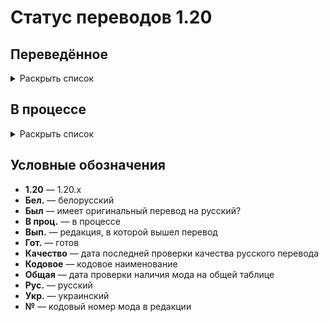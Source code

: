 # Статус переводов 1.20

## Переведённое

<details>
<summary>Раскрыть список</summary>

| Вып. | № | Название                        | Кодовое                      | Версия          | Перевод                  | Был | Качество | Общая    |
|------|---|---------------------------------|------------------------------|-----------------|--------------------------|-----|----------|----------|
| 1.0  | 1 | All the Fan Made Discs          | all_the_fan_made_discs       | 0.5.6           | Рус. гот.                | -   | -        | -        |
| 1.0  | 2 | Cloth Config API                | cloth-config2                | 13.0.121        | Рус. гот.                | -   | -        | -        |
| 1.0  | 3 | e4mc                            | e4mc_minecraft               | 4.0.1           | Рус. и укр. гот.         | -   | -        | -        |
| 1.0  | 4 | Endless Music                   | endless_music                | 1.1             | Рус. гот.                | -   | -        | -        |
| 1.0  | 5 | Entity Culling                  | entityculling                | 1.4.3.1         | Рус. гот.                | -   | -        | -        |
| 1.0  | 6 | Mica                            | mica                         | 1.0.1           | Рус. гот.                | -   | -        | -        |
| 1.0  | 7 | More Music Discs                | morediscs                    | 33              | Рус. гот.                | -   | -        | -        |
| 1.0  | 8 | Thigh highs etc.                | thigh_highs_etc              | 1.0.4           | Рус. гот.                | -   | -        | -        |
| 1.0  | 1 | Tool Stats                      | toolstats                    | 16.0.7          | Рус. гот.                | -   | -        | -        |
| 1.1  | 2 | Bad Wither No Cookie - Reloaded | bwncr                        | 3.17            | Рус. гот.                | -   | -        | -        |
| 1.1  | 3 | Clear Despawn                   | cleardespawn                 | 1.1.15          | Рус. гот.                | -   | -        | -        |
| 1.1  | 4 | Cosmetic Armor                  | cosmetic-armor               | 1.4             | Рус. гот.                | -   | -        | -        |
| 1.1  | 5 | Enhanced Attack Indicator       | enhanced_attack_indicator    | 1.0.4           | Рус. гот.                | -   | -        | -        |
| 1.1  | 6 | Idwtialsimmoedm                 | idwtialsimmoedm              | 0.3             | Рус. гот.                | -   | -        | -        |
| 1.1  | 7 | Make Bubbles Pop                | make_bubbles_pop             | 0.2             | Рус. гот.                | -   | -        | -        |
| 1.1  | 8 | Title Fixer                     | titlefixer                   | 1.0             | Рус. гот.                | -   | -        | -        |
| 1.2  | 1 | Additional Additions            | additionaladditions          | 6.1             | Рус. гот.                | -   | -        | -        |
| 1.2  | 2 | Cave Dweller                    | cave_dweller                 | 1.4.0           | Рус. гот.                | -   | -        | -        |
| 1.2  | 3 | Cave Dweller Evolved            | cave_dweller                 | 1.4.0           | Рус. гот.                | -   | -        | -        |
| 1.2  | 4 | Chat Heads                      | chatheads                    | 0.10.32         | Рус. гот.                | -   | -        | -        |
| 1.2  | 5 | Full Brightness Toggle          | fullbrightnesstoggle         | 4.0             | Рус. гот.                | -   | -        | -        |
| 1.2  | 6 | LibJF                           | libjf-config-core            | 3.14.3          | Рус. гот.                | -   | -        | -        |
| 1.2  | 6 | LibJF                           | libjf-config-network-v0      | 3.14.3          | Рус. гот.                | -   | -        | -        |
| 1.2  | 6 | LibJF                           | libjf-config-ui-tiny         | 3.14.3          | Рус. гот.                | -   | -        | -        |
| 1.2  | 6 | LibJF                           | libjf-config-ui-tiny-testmod | 3.14.3          | Рус. гот.                | -   | -        | -        |
| 1.2  | 6 | LibJF                           | libjf-translate-v0           | 3.14.3          | Рус. гот.                | -   | -        | -        |
| 1.2  | 7 | Look                            | look                         | 1.0.1           | Рус. гот.                | -   | -        | -        |
| 1.2  | 8 | Lycanthropy                     | lycanthropy                  | 1.1.0           | Рус. гот.                | -   | -        | -        |
| 1.2  | 1 | Respackopts                     | respackopts                  | 4.7.2           | Рус. гот.                | -   | -        | -        |
| 1.2  | 2 | SimplyStatus                    | simplystatus                 | 2.1.0           | Рус. гот.                | -   | -        | -        |
| 1.2  | 3 | The Fellow Furries Mod          | fellow_furries_mod           | 1.0             | Рус. гот.                | -   | -        | -        |
| 1.3  | 4 | Animatica                       | animatica                    | 0.6             | Рус. гот.                | -   | -        | -        |
| 1.3  | 5 | Dynamic FPS                     | dynamic_fps                  | 3.4.4           | Рус. гот.                | -   | -        | -        |
| 1.3  | 6 | Fabric                          | fabric                       | 0.15.10, 0.97.8 | Рус. гот.                | -   | -        | -        |
| 1.3  | 6 | Fabric                          | fabric-gamerule-test         | 0.15.10, 0.97.8 | Рус. гот.                | -   | -        | -        |
| 1.3  | 6 | Fabric                          | fabric-particles-v1-testmod  | 0.15.10, 0.97.8 | Рус. гот.                | -   | -        | -        |
| 1.3  | 6 | Fabric                          | fabric-registry-sync-v0      | 0.15.10, 0.97.8 | Рус. гот.                | -   | -        | -        |
| 1.3  | 6 | Fabric                          | fabric-resource-loader-v0    | 0.15.10, 0.97.8 | Рус. гот.                | -   | -        | -        |
| 1.3  | 7 | FabricSkyBoxes                  | fabricskyboxes               | 0.7.3           | Рус. и тат. гот.         | -   | -        | -        |
| 1.3  | 8 | FabricSkyBoxes Interop          | fsb-interop                  | 1.3.6 build 52  | Рус. гот.                | -   | -        | -        |
| 1.3  | 1 | Loqui                           | loqui                        | 0.2.0           | Рус. гот.                | -   | -        | -        |
| 1.3  | 2 | Mod Menu                        | modmenu                      | 9.2.0 beta 2    | Рус. гот.. тат. в проц.. | Да  | -        | -        |
| 1.4  | 3 | AppleSkin                       | appleskin                    | 3.0             | Рус. и бел. гот.         | Да  | 8.5.2024 | 8.5.2024 |
| 1.4  | 4 | Dark Mode Everywhere            | darkmodeeverywhere           | 1.2.2           | Рус. и бел. гот.         | Нет | 8.5.2024 | 8.5.2024 |
</details>

## В процессе

<details>
<summary>Раскрыть список</summary>

| Выпуск | № | Название                     | Кодовое             | Версия       | Перевод             | Был | Качество | Общая |
|--------|---|------------------------------|---------------------|--------------|---------------------|-----|----------|-------|
| 1.4    | 4 | Adorn                        | adorn               | 5.3          | Рус. в проц.        | -   | -        | -     |
| 1.4    | 4 | Applied Energistics 2        | appliedenergistics2 | 18.1.1 alpha | Рус. и тат. в проц. | -   | -        | -     |
| 1.4    | 4 | Botania                      | botania             | 443          | Рус. в проц.        | -   | -        | -     |
| 1.4    | 4 | Canvas Renderer              | canvas              | 20.2.2641    | Рус. в проц.        | -   | -        | -     |
| 1.4    | 4 | Cobblemon                    | cobblemon           | 1.4          | Рус. в проц.        | -   | -        | -     |
| 1.4    | 4 | Delightful Creators          | delightfulcreators  | 1.1.8        | Рус. в проц.        | -   | -        | -     |
| 1.4    | 4 | Embeddium++                  | embeddiumplus       | 1.2.7        | Рус. в проц.        | -   | -        | -     |
| 1.4    | 4 | EMI                          |                     |              | Рус. в проц.        | -   | -        | -     |
| 1.4    | 4 | Enigmatic Legacy             | enigmaticlegacy     | 2.29.0       | Рус. в проц.        | -   | -        | -     |
| 1.4    | 4 | Forge                        | forge               |              | Рус. в проц.        | -   | -        | -     |
| 1.4    | 4 | FTB Quests                   | ftbquests           | 2001.4.2     | Рус. в проц.        | Да  | -        | -     |
| 1.4    | 4 | Iris Shaders                 | iris                | 1.4.17       | Рус. в проц.        | -   | -        | -     |
| 1.4    | 4 | Iron's Spells 'n Spellbooks  | irons_spellbooks    | 3.1.4        | Рус. в проц.        | -   | -        | -     |
| 1.4    | 4 | Just Enough Items            |                     |              | Рус. в проц.        | -   | -        | -     |
| 1.4    | 4 | Kawaii Dishes                | kawaiidishes        | 1.11.1       | Рус. в проц.        | -   | -        | -     |
| 1.4    | 4 | Mana and Artifice            | mna                 | 3.0.0.14     | Рус. в проц.        | -   | -        | -     |
| 1.4    | 4 | MrCrayfish's Furniture Mod   |                     |              | Рус. в проц.        | -   | -        | -     |
| 1.4    | 4 | Nature's Aura                | naturesaura         | 40.1         | Рус. в проц.        | -   | -        | -     |
| 1.4    | 4 | NEEPMeat                     | meatweapons         | 0.2.18-beta  | Рус. в проц.        | -   | -        | -     |
| 1.4    | 4 | NEEPMeat                     | neepmeat            | 0.2.18-beta  | Рус. в проц.        | -   | -        | -     |
| 1.4    | 4 | Neighborly                   | neighborly          | 1.1          | Рус. в проц.        | -   | -        | -     |
| 1.4    | 4 | NeoForge                     | neoforge            | 20.4         | Рус. в проц.        | -   | -        | -     |
| 1.4    | 4 | Nevermore!                   | manic               | 0.2.18-beta  | Рус. в проц.        | -   | -        | -     |
| 1.4    | 4 | Nevermore!                   | nucleus             | 0.2.18-beta  | Рус. в проц.        | -   | -        | -     |
| 1.4    | 4 | Nevermore!                   | sanguine            | 0.2.18-beta  | Рус. в проц.        | -   | -        | -     |
| 1.4    | 4 | Rats                         | rats                | 8.1.2        | Рус. в проц.        | -   | -        | -     |
| 1.4    | 4 | Roughly Enough Items         |                     |              | Рус. в проц.        | -   | -        | -     |
| 1.4    | 4 | Sodium                       | sodium              | 0.5.8        | Рус. в проц.        | -   | -        | -     |
| 1.4    | 4 | Sodium Extra                 | sodium-extra        | 0.5.4        | Рус. в проц.        | -   | -        | -     |
| 1.4    | 4 | Tech Reborn                  | techreborn          | 5.10.3       | Рус. в проц.        | -   | -        | -     |
| 1.4    | 4 | ToroHealth Damage Indicators |                     |              | Рус. в проц.        | -   | -        | -     |
| 1.4    | 4 | Touhou Little Maid           | touhou_little_maid  | 1.1.4        | Рус. в проц.        | -   | -        | -     |
| 1.4    | 4 | Twilight Forest              | twilightforest      | 4.4.2235     | Рус. в проц.        | -   | -        | -     |
| 1.4    | 4 | VoxelMap                     |                     |              | Рус. в проц.        | -   | -        | -     |
| 1.4    | 4 | Xaero's Minimap              |                     |              | Рус. в проц.        | -   | -        | -     |
| 1.4    | 4 | Xenon                        | sodium              | 0.3.11       | Рус. в проц.        | -   | -        | -     |
| 1.4    | 4 | Xenon                        | xenon               | 0.3.11       | Рус. в проц.        | -   | -        | -     |
</details>

## Условные обозначения

- **1.20** — 1.20.x
- **Бел.** — белорусский
- **Был** — имеет оригинальный перевод на русский?
- **В проц.** — в процессе
- **Вып.** — редакция, в которой вышел перевод
- **Гот.** — готов
- **Качество** — дата последней проверки качества русского перевода
- **Кодовое** — кодовое наименование
- **Общая** — дата проверки наличия мода на общей таблице
- **Рус.** — русский
- **Укр.** — украинский
- **№** — кодовый номер мода в редакции